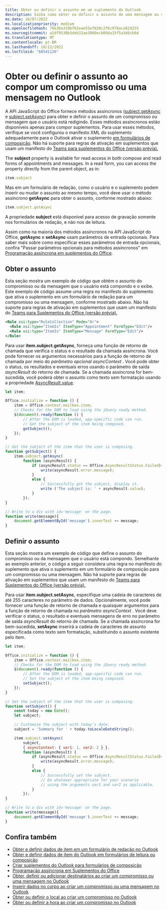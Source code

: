 ```yaml
---
title: Obter ou definir o assunto em um suplemento do Outlook
description: Saiba como obter ou definir o assunto de uma mensagem ou compromisso em um suplemento do Outlook.
ms.date: 10/07/2022
ms.localizationpriority: medium
ms.openlocfilehash: 79e38a310bf62eae55ef020c2f6c978ace824255
ms.sourcegitcommit: a2df9538b3deb32ae3060ecb09da15f5a3d6cb8d
ms.translationtype: MT
ms.contentlocale: pt-BR
ms.lasthandoff: 10/12/2022
ms.locfileid: "68541126"
---
```

# <a name="get-or-set-the-subject-when-composing-an-appointment-or-message-in-outlook"></a>Obter ou definir o assunto ao compor um compromisso ou uma mensagem no Outlook

A API JavaScript do Office fornece métodos assíncronos ([subject.getAsync](/javascript/api/outlook/office.subject#outlook-office-subject-getasync-member(1)) e [subject.setAsync](/javascript/api/outlook/office.subject#outlook-office-subject-setasync-member(1))) para obter e definir o assunto de um compromisso ou mensagem que o usuário está redigindo. Esses métodos assíncronos estão disponíveis apenas para compor suplementos. Para usar esses métodos, verifique se você configurou o manifesto XML do suplemento adequadamente para o Outlook ativar o suplemento [em formulários de composição](compose-scenario.md). Não há suporte para regras de ativação em suplementos que usam um manifesto do [Teams para suplementos do Office (versão prévia).](../develop/json-manifest-overview.md)

The **subject** property is available for read access in both compose and read forms of appointments and messages. In a read form, you can access the property directly from the parent object, as in:

```js
item.subject
```

Mas em um formulário de redação, como o usuário e o suplemento podem inserir ou mudar o assunto ao mesmo tempo, você deve usar o método assíncrono **getAsync** para obter o assunto, conforme mostrado abaixo:

```js
item.subject.getAsync
```

A propriedade **subject** está disponível para acesso de gravação somente nos formulários de redação, e não nos de leitura.

Assim como na maioria dos métodos assíncronos na API JavaScript do Office, **getAsync** e **setAsync** usam parâmetros de entrada opcionais. Para saber mais sobre como especificar esses parâmetros de entrada opcionais, confira "Passar parâmetros opcionais para métodos assíncronos" em [Programação assíncrona em suplementos do Office](../develop/asynchronous-programming-in-office-add-ins.md).

## <a name="get-the-subject"></a>Obter o assunto

Esta seção mostra um exemplo de código que obtém o assunto do compromisso ou da mensagem que o usuário está compondo e o exibe. Este exemplo de código assume uma regra no manifesto do suplemento que ativa o suplemento em um formulário de redação para um compromisso ou uma mensagem, conforme mostrado abaixo. Não há suporte para regras de ativação em suplementos que usam um manifesto do [Teams para Suplementos do Office (versão prévia).](../develop/json-manifest-overview.md)

```XML
<Rule xsi:type="RuleCollection" Mode="Or">
  <Rule xsi:type="ItemIs" ItemType="Appointment" FormType="Edit"/>
  <Rule xsi:type="ItemIs" ItemType="Message" FormType="Edit"/>
</Rule>
```

Para usar **item.subject.getAsync**, forneça uma função de retorno de chamada que verifica o status e o resultado da chamada assíncrona. Você pode fornecer os argumentos necessários para a função de retorno de chamada por meio do  _parâmetro opcional asyncContext_ . Você pode obter o status, os resultados e eventuais erros usando o parâmetro de saída _asyncResult_ do retorno de chamada. Se a chamada assíncrona for bem-sucedida, você poderá obter o assunto como texto sem formatação usando a propriedade [AsyncResult.value](/javascript/api/office/office.asyncresult#office-office-asyncresult-value-member).

```js
let item;

Office.initialize = function () {
    item = Office.context.mailbox.item;
    // Checks for the DOM to load using the jQuery ready method.
    $(document).ready(function () {
        // After the DOM is loaded, app-specific code can run.
        // Get the subject of the item being composed.
        getSubject();
    });
}

// Get the subject of the item that the user is composing.
function getSubject() {
    item.subject.getAsync(
        function (asyncResult) {
            if (asyncResult.status == Office.AsyncResultStatus.Failed){
                write(asyncResult.error.message);
            }
            else {
                // Successfully got the subject, display it.
                write ('The subject is: ' + asyncResult.value);
            }
        });
}

// Write to a div with id='message' on the page.
function write(message){
    document.getElementById('message').innerText += message; 
}
```

## <a name="set-the-subject"></a>Definir o assunto

Esta seção mostra um exemplo de código que define o assunto do compromisso ou da mensagem que o usuário está compondo. Semelhante ao exemplo anterior, o código a seguir considera uma regra no manifesto do suplemento que ativa o suplemento em um formulário de composição para um compromisso ou uma mensagem. Não há suporte para regras de ativação em suplementos que usam um manifesto do [Teams para Suplementos do Office (versão prévia).](../develop/json-manifest-overview.md)

Para usar **item.subject.setAsync**, especifique uma cadeia de caracteres de até 255 caracteres no parâmetro de dados. Opcionalmente, você pode fornecer uma função de retorno de chamada e quaisquer argumentos para a função de retorno de chamada no  _parâmetro asyncContext_ . Você deve verificar o status, o resultado e eventuais mensagens de erro no parâmetro de saída _asyncResult_ do retorno de chamada. Se a chamada assíncrona for bem-sucedida, **setAsync** inserirá a cadeia de caracteres de assunto especificada como texto sem formatação, substituindo o assunto existente pelo item.

```js
let item;

Office.initialize = function () {
    item = Office.context.mailbox.item;
    // Checks for the DOM to load using the jQuery ready method.
    $(document).ready(function () {
        // After the DOM is loaded, app-specific code can run.
        // Set the subject of the item being composed.
        setSubject();
    });
}

// Set the subject of the item that the user is composing.
function setSubject() {
    const today = new Date();
    let subject;

    // Customize the subject with today's date.
    subject = 'Summary for ' + today.toLocaleDateString();

    item.subject.setAsync(
        subject,
        { asyncContext: { var1: 1, var2: 2 } },
        function (asyncResult) {
            if (asyncResult.status == Office.AsyncResultStatus.Failed){
                write(asyncResult.error.message);
            }
            else {
                // Successfully set the subject.
                // Do whatever appropriate for your scenario
                // using the arguments var1 and var2 as applicable.
            }
        });
}

// Write to a div with id='message' on the page.
function write(message){
    document.getElementById('message').innerText += message; 
}
```

## <a name="see-also"></a>Confira também

- [Obter e definir dados de item em um formulário de redação no Outlook](get-and-set-item-data-in-a-compose-form.md)
- [Obter e definir dados de item do Outlook em formulários de leitura ou composição](item-data.md)
- [Criar suplementos do Outlook para formulários de composição](compose-scenario.md)
- [Programação assíncrona em Suplementos do Office](../develop/asynchronous-programming-in-office-add-ins.md)
- [Obter, definir ou adicionar destinatários ao criar um compromisso ou uma mensagem no Outlook](get-set-or-add-recipients.md)  
- [Inserir dados no corpo ao criar um compromisso ou uma mensagem no Outlook](insert-data-in-the-body.md)
- [Obter ou definir o local ao criar um compromisso no Outlook](get-or-set-the-location-of-an-appointment.md)
- [Obter ou definir a hora ao criar um compromisso no Outlook](get-or-set-the-time-of-an-appointment.md)
